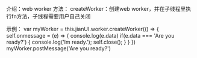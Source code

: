 介绍：web worker
方法：
createWorker：创建web worker，并在子线程里执行fn方法，子线程需要用户自己关闭

示例：
var myWorker = this.jianUI.worker.createWorker(() => {
  self.onmessage = (e) => {
    console.log(e.data)
    if(e.data === 'Are you ready?') {
      console.log('Im ready.');
      self.close();
    }
  }
})
myWorker.postMessage('Are you ready?')